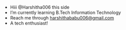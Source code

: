 - Hiii @Harshitha006 this side
- I’m currently learning B.Tech Information Technology
- Reach me through harshithababu006@gmail.com
- A tech enthusiast!
